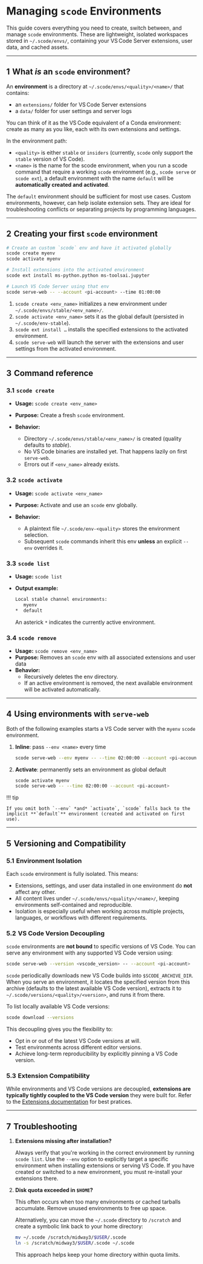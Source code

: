 # Managing `scode` Environments

This guide covers everything you need to create, switch between, and manage `scode` environments. These are lightweight, isolated workspaces stored in `~/.scode/envs/`, containing your VS Code Server extensions, user data, and cached assets.

---

## 1  What *is* an `scode` environment?

An **environment** is a directory at `~/.scode/envs/<quality>/<name>/` that contains:

- an `extensions/` folder for VS Code Server extensions
- a `data/` folder for user settings and server logs

You can think of it as the VS Code equivalent of a Conda environment: create as many as you like, each with its own extensions and settings.

In the environment path:

- `<quality>` is either `stable` or `insiders` (currently, `scode` only support the `stable` version of VS Code).
- `<name>` is the name for the scode environment, when you run a scode command that require a working `scode` environment (e.g., `scode serve` or `scode ext`), a default environment with the name `default` will be **automatically created and activated**.

The `default` environment should be sufficient for most use cases. Custom environments, however, can help isolate extension sets. They are ideal for troubleshooting conflicts or separating projects by programming languages.

---

## 2  Creating your first `scode` environment

```bash
# Create an custom `scode` env and have it activated globally
scode create myenv
scode activate myenv

# Install extensions into the activated environment
scode ext install ms-python.python ms-toolsai.jupyter

# Launch VS Code Server using that env
scode serve-web -- --account <pi-account> --time 01:00:00
```

1. `scode create <env_name>` initializes a new environment under `~/.scode/envs/stable/<env_name>/`.
2. `scode activate <env_name>` sets it as the global default (persisted in `~/.scode/env-stable`).
3. `scode ext install …` installs the specified extensions to the activated environment.
4. `scode serve-web` will launch the server with the extensions and user settings from the activated environment.

---

## 3  Command reference

### 3.1  `scode create`

- **Usage:** `scode create <env_name>`
- **Purpose:** Create a fresh `scode` environment.
- **Behavior:**

    - Directory `~/.scode/envs/stable/<env_name>/` is created (quality defaults to *stable*).
    - No VS Code binaries are installed yet. That happens lazily on first `serve-web`.
    - Errors out if `<env_name>` already exists.

### 3.2  `scode activate`

- **Usage:** `scode activate <env_name>`
- **Purpose:** Activate and use an `scode` env globally.
- **Behavior:**

    - A plaintext file `~/.scode/env-<quality>` stores the environment  selection.
    - Subsequent `scode` commands inherit this env **unless** an explicit `--env` overrides it.

### 3.3  `scode list`

- **Usage:** `scode list`
- **Output example:**

    ```bash
    Local stable channel environments:
       myenv
    *  default
    ```

    An asterick `*` indicates the currently active environment.

### 3.4  `scode remove`

- **Usage:** `scode remove <env_name>`
- **Purpose:** Removes an `scode` env with all associated extensions and user data
- **Behavior:**
    - Recursively deletes the env directory.
    - If an active environment is removed, the next available environment will be activated automatically.

---

## 4  Using environments with `serve-web`

Both of the following examples starts a VS Code server with the `myenv` `scode` environment.

1. **Inline**: pass `--env <name>` every time

    ```bash
    scode serve-web --env myenv -- --time 02:00:00 --account <pi-account>
    ```

2. **Activate**: permanently sets an environment as global default

    ```bash
    scode activate myenv
    scode serve-web -- --time 02:00:00 --account <pi-account>
    ```

!!! tip

    If you omit both `--env` *and* `activate`, `scode` falls back to the implicit **`default`** environment (created and activated on first use).

---

## 5  Versioning and Compatibility

### 5.1  Environment Isolation

Each `scode` environment is fully isolated. This means:

- Extensions, settings, and user data installed in one environment do **not** affect any other.
- All content lives under `~/.scode/envs/<quality>/<name>/`, keeping environments self-contained and reproducible.
- Isolation is especially useful when working across multiple projects, languages, or workflows with different requirements.

### 5.2  VS Code Version Decoupling

`scode` environments are **not bound** to specific versions of VS Code. You can serve any environment with any supported VS Code version using:

```bash
scode serve-web --version <vscode_version> -- --account <pi-account>
```

`scode` periodically downloads new VS Code builds into `$SCODE_ARCHIVE_DIR`. When you serve an environment, it locates the specified version from this archive (defaults to the latest available VS Code version), extracts it to `~/.scode/versions/<quality>/<version>`, and runs it from there.

To list locally available VS Code versions:

```bash
scode download --versions
```

This decoupling gives you the flexibility to:

- Opt in or out of the latest VS Code versions at will.
- Test environments across different editor versions.
- Achieve long-term reproducibility by explicitly pinning a VS Code version.

### 5.3  Extension Compatibility

While environments and VS Code versions are decoupled, **extensions are typically tightly coupled to the VS Code version** they were built for. Refer to the [Extensions documentation](./extensions.md#extension-compatibility) for best pratices.

---

## 7  Troubleshooting

1. **Extensions missing after installation?**

    Always verify that you're working in the correct environment by running `scode list`. Use the `--env` option to explicitly target a specific environment when installing extensions or serving VS Code. If you have created or switched to a new environment, you must re-install your extensions there.

2. **Disk quota exceeded in `$HOME`?**

    This often occurs when too many environments or cached tarballs accumulate. Remove unused environments to free up space.

    Alternatively, you can move the `~/.scode` directory to `/scratch` and create a symbolic link back to your home directory:

    ```bash
    mv ~/.scode /scratch/midway3/$USER/.scode
    ln -s /scratch/midway3/$USER/.scode ~/.scode
    ```

    This approach helps keep your home directory within quota limits.

